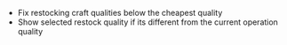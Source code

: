 - Fix restocking craft qualities below the cheapest quality
- Show selected restock quality if its different from the current operation quality